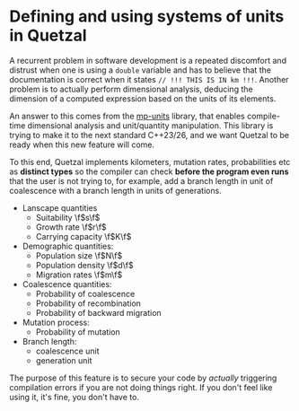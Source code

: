 # Defining and using systems of units in Quetzal

A recurrent problem in software development is a repeated discomfort and distrust
when one is
using a `double` variable and has to believe that the documentation is correct
when it states `// !!! THIS IS IN km !!!`. Another problem is to actually
perform dimensional analysis, deducing the dimension of a computed expression
based on the units of its elements.

An answer to this comes from the [mp-units](https://mpusz.github.io/units/) library,
that enables compile-time dimensional analysis and unit/quantity manipulation.
This library is trying to make it to the next standard C++23/26, and we want Quetzal
to be ready when this new feature will come.

To this end, Quetzal implements kilometers, mutation rates, probabilities etc as **distinct types** so the compiler can check **before the program even runs** that the user is not trying to, for example, add a branch length in unit of coalescence with a branch length in units of generations.

- Lanscape quantities
  - Suitability \f$s\f$
  - Growth rate \f$r\f$
  - Carrying capacity \f$K\f$
- Demographic quantities:
  - Population size \f$N\f$
  - Population density \f$d\f$
  - Migration rates \f$m\f$
- Coalescence quantities:
  - Probability of coalescence
  - Probability of recombination
  - Probability of backward migration
- Mutation process:
  - Probability of mutation
- Branch length:
  - coalescence unit
  - generation unit

The purpose of this feature is to secure your code by *actually* triggering
compilation errors if you are not doing things right. If you don't feel like using
it, it's fine, you don't have to.
